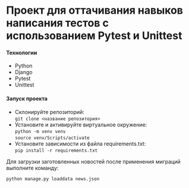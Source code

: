 # Проект для оттачивания навыков написания тестов с использованием Pytest и Unittest

#### Технологии

- Python
- Django 
- Pytest
- Unittest

#### Запуск проекта

- Склонируйте репозиторий:  
``` git clone <название репозитория> ```    
- Установите и активируйте виртуальное окружение:  
``` python -m venv venv ```  
``` source venv/Scripts/activate ``` 
- Установите зависимости из файла requirements.txt:   
``` pip install -r requirements.txt ```

Для загрузки заготовленных новостей после применения миграций выполните команду:
```bash
python manage.py loaddata news.json
```

